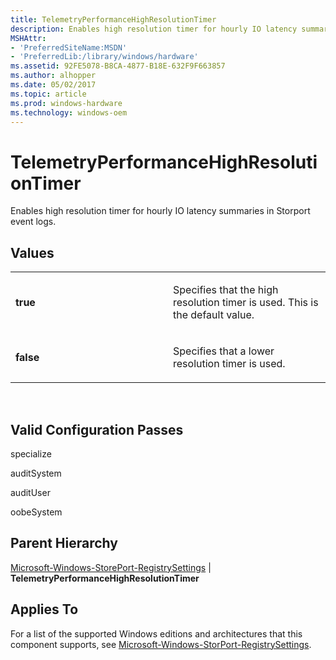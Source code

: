 ```yaml
---
title: TelemetryPerformanceHighResolutionTimer
description: Enables high resolution timer for hourly IO latency summaries in Storport event logs.
MSHAttr:
- 'PreferredSiteName:MSDN'
- 'PreferredLib:/library/windows/hardware'
ms.assetid: 92FE5078-B8CA-4877-B18E-632F9F663857
ms.author: alhopper
ms.date: 05/02/2017
ms.topic: article
ms.prod: windows-hardware
ms.technology: windows-oem
---
```


# TelemetryPerformanceHighResolutionTimer


Enables high resolution timer for hourly IO latency summaries in Storport event logs.

## Values


<table>
<colgroup>
<col width="50%" />
<col width="50%" />
</colgroup>
<tbody>
<tr class="odd">
<td><p><strong>true</strong></p></td>
<td><p>Specifies that the high resolution timer is used. This is the default value.</p></td>
</tr>
<tr class="even">
<td><p><strong>false</strong></p></td>
<td><p>Specifies that a lower resolution timer is used.</p></td>
</tr>
</tbody>
</table>

 

## Valid Configuration Passes


specialize

auditSystem

auditUser

oobeSystem

## Parent Hierarchy


[Microsoft-Windows-StorePort-RegistrySettings](microsoft-windows-storport-registrysettings.md) | **TelemetryPerformanceHighResolutionTimer**

## Applies To


For a list of the supported Windows editions and architectures that this component supports, see [Microsoft-Windows-StorPort-RegistrySettings](microsoft-windows-storport-registrysettings.md).

 

 






